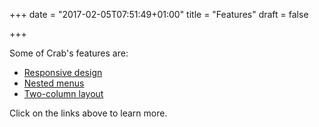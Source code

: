 +++
date = "2017-02-05T07:51:49+01:00"
title = "Features"
draft = false

+++

Some of Crab's features are:

- [Responsive design](responsive-design/)
- [Nested menus](nested-menus/)
- [Two-column layout](two-column-layout/)

Click on the links above to learn more.

